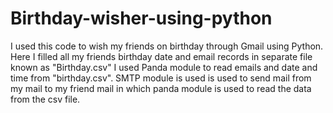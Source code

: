 # Birthday-wisher-using-python
I used this code to wish my friends on birthday through Gmail using Python.
Here I filled all my friends birthday date and email records in separate file known as "Birthday.csv"
I used Panda module to read emails and date and time from "birthday.csv".
SMTP module is used is used to send mail from my mail to my friend mail in which panda module is used to read the data from the csv file.
